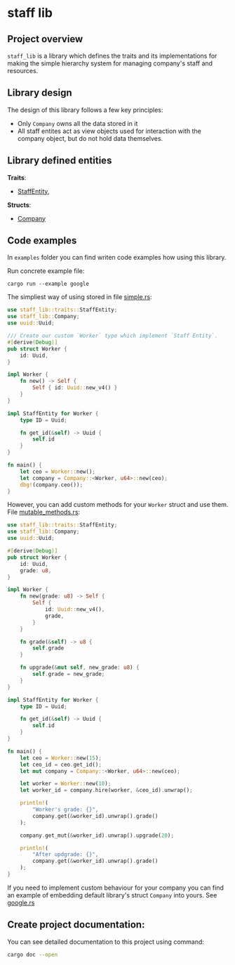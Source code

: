 # staff lib
## Project overview
`staff_lib` is a library which defines the traits and its implementations for making the simple hierarchy system for managing company's staff and resources.

## Library design
The design of this library follows a few key principles:
- Only `Company` owns all the data stored in it
- All staff entites act as view objects used for interaction with the company object, but do not hold data themselves.

## Library defined entities
**Traits**:
- [StaffEntity](./src/traits.rs), 

**Structs**:
- [Company](./src/company.rs)


## Code examples

In `examples` folder you can find writen code examples how using this library.

Run concrete example file:

```
cargo run --example google
```

The simpliest way of using stored in file [simple.rs](./examples/simple.rs):
```rust
use staff_lib::traits::StaffEntity;
use staff_lib::Company;
use uuid::Uuid;

/// Create our custom `Worker` type which implement `Staff Entity`.
#[derive(Debug)]
pub struct Worker {
    id: Uuid,
}

impl Worker {
    fn new() -> Self {
        Self { id: Uuid::new_v4() }
    }
}

impl StaffEntity for Worker {
    type ID = Uuid;

    fn get_id(&self) -> Uuid {
        self.id
    }
}

fn main() {
    let ceo = Worker::new();
    let company = Company::<Worker, u64>::new(ceo);
    dbg!(company.ceo());
}
```

However, you can add custom methods for your `Worker` struct and use them. File [mutable_methods.rs](./examples/mutable_methods.rs):
```rust
use staff_lib::traits::StaffEntity;
use staff_lib::Company;
use uuid::Uuid;

#[derive(Debug)]
pub struct Worker {
    id: Uuid,
    grade: u8,
}

impl Worker {
    fn new(grade: u8) -> Self {
        Self {
            id: Uuid::new_v4(),
            grade,
        }
    }

    fn grade(&self) -> u8 {
        self.grade
    }

    fn upgrade(&mut self, new_grade: u8) {
        self.grade = new_grade;
    }
}

impl StaffEntity for Worker {
    type ID = Uuid;

    fn get_id(&self) -> Uuid {
        self.id
    }
}

fn main() {
    let ceo = Worker::new(15);
    let ceo_id = ceo.get_id();
    let mut company = Company::<Worker, u64>::new(ceo);

    let worker = Worker::new(10);
    let worker_id = company.hire(worker, &ceo_id).unwrap();

    println!(
        "Worker's grade: {}",
        company.get(&worker_id).unwrap().grade()
    );

    company.get_mut(&worker_id).unwrap().upgrade(20);

    println!(
        "After updgrade: {}",
        company.get(&worker_id).unwrap().grade()
    );
}
```

If you need to implement custom behaviour for your company you can find an example of embedding default library's struct `Company` into yours. See [google.rs](./examples/google.rs) 


## Create project documentation:
You can see detailed documentation to this project using command:
```bash
cargo doc --open
```


